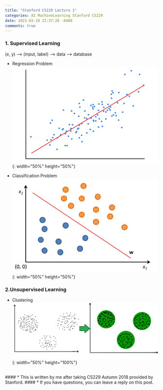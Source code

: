```yaml
---
title: "Stanford CS229 Lecture 1"
categories: AI MachineLearning Stanford CS229
date: 2021-03-29 22:37:28 -0400
comments: true
---
```


### 1. Supervised Learning
(x, y) --> (input, label) --> data --> database

- Regression Problem  
![linear regression](/images/stanford229/linear_regression.png){: width="50%" height="50%"}

- Classification Problem  
![classification problems](/images/stanford229/classification_problems.png){: width="50%" height="50%"}

### 2.Unsupervised Learning
- Clustering  
![clustering](/images/stanford229/clustering.jpg){: width="50%" height="100%"}

<br/>
#### * This is written by me after taking CS229 Autumn 2018 provided by Stanford.
#### * If you have questions, you can leave a reply on this post.

